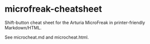 # microfreak-cheatsheet
Shift-button cheat sheet for the Arturia MicroFreak in printer-friendly Markdown/HTML.

See microcheat.md and microcheat.html.
